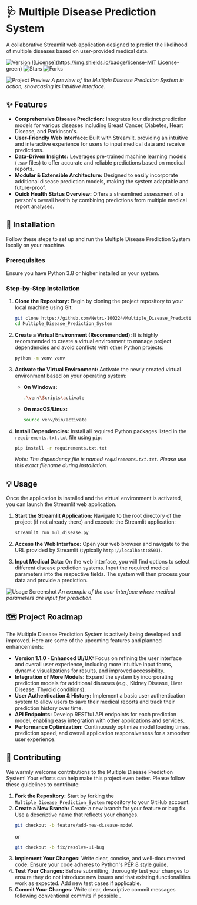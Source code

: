 # 🩺 Multiple Disease Prediction System

A collaborative Streamlit web application designed to predict the likelihood of multiple diseases based on user-provided medical data.

![Version](https://img.shields.io/badge/version-1.0.0-blue)
![License](https://img.shields.io/badge/license-MIT License-green)
![Stars](https://img.shields.io/github/stars/Netri-100224/Multiple_Disease_Prediction_System?style=social)
![Forks](https://img.shields.io/github/forks/Netri-100224/Multiple_Disease_Prediction_System?style=social)

![Project Preview](/preview_example.png)
_A preview of the Multiple Disease Prediction System in action, showcasing its intuitive interface._


## ✨ Features

*   **Comprehensive Disease Prediction:** Integrates four distinct prediction models for various diseases including Breast Cancer, Diabetes, Heart Disease, and Parkinson's.
*   **User-Friendly Web Interface:** Built with Streamlit, providing an intuitive and interactive experience for users to input medical data and receive predictions.
*   **Data-Driven Insights:** Leverages pre-trained machine learning models (`.sav` files) to offer accurate and reliable predictions based on medical reports.
*   **Modular & Extensible Architecture:** Designed to easily incorporate additional disease prediction models, making the system adaptable and future-proof.
*   **Quick Health Status Overview:** Offers a streamlined assessment of a person's overall health by combining predictions from multiple medical report analyses.


## 🚀 Installation

Follow these steps to set up and run the Multiple Disease Prediction System locally on your machine.

### Prerequisites

Ensure you have Python 3.8 or higher installed on your system.

### Step-by-Step Installation

1.  **Clone the Repository:**
    Begin by cloning the project repository to your local machine using Git:

    ```bash
    git clone https://github.com/Netri-100224/Multiple_Disease_Prediction_System.git
    cd Multiple_Disease_Prediction_System
    ```

2.  **Create a Virtual Environment (Recommended):**
    It is highly recommended to create a virtual environment to manage project dependencies and avoid conflicts with other Python projects:

    ```bash
    python -m venv venv
    ```

3.  **Activate the Virtual Environment:**
    Activate the newly created virtual environment based on your operating system:

    *   **On Windows:**
        ```bash
        .\venv\Scripts\activate
        ```
    *   **On macOS/Linux:**
        ```bash
        source venv/bin/activate
        ```

4.  **Install Dependencies:**
    Install all required Python packages listed in the `requirements.txt.txt` file using `pip`:

    ```bash
    pip install -r requirements.txt.txt
    ```
    _Note: The dependency file is named `requirements.txt.txt`. Please use this exact filename during installation._


## 💡 Usage

Once the application is installed and the virtual environment is activated, you can launch the Streamlit web application.

1.  **Start the Streamlit Application:**
    Navigate to the root directory of the project (if not already there) and execute the Streamlit application:

    ```bash
    streamlit run mul_disease.py
    ```

2.  **Access the Web Interface:**
    Open your web browser and navigate to the URL provided by Streamlit (typically `http://localhost:8501`).

3.  **Input Medical Data:**
    On the web interface, you will find options to select different disease prediction systems. Input the required medical parameters into the respective fields. The system will then process your data and provide a prediction.

![Usage Screenshot](/usage_screenshot.png)
_An example of the user interface where medical parameters are input for prediction._


## 🗺️ Project Roadmap

The Multiple Disease Prediction System is actively being developed and improved. Here are some of the upcoming features and planned enhancements:

*   **Version 1.1.0 - Enhanced UI/UX:** Focus on refining the user interface and overall user experience, including more intuitive input forms, dynamic visualizations for results, and improved accessibility.
*   **Integration of More Models:** Expand the system by incorporating prediction models for additional diseases (e.g., Kidney Disease, Liver Disease, Thyroid conditions).
*   **User Authentication & History:** Implement a basic user authentication system to allow users to save their medical reports and track their prediction history over time.
*   **API Endpoints:** Develop RESTful API endpoints for each prediction model, enabling easy integration with other applications and services.
*   **Performance Optimization:** Continuously optimize model loading times, prediction speed, and overall application responsiveness for a smoother user experience.


## 🤝 Contributing

We warmly welcome contributions to the Multiple Disease Prediction System! Your efforts can help make this project even better. Please follow these guidelines to contribute:

1.  **Fork the Repository:** Start by forking the `Multiple_Disease_Prediction_System` repository to your GitHub account.
2.  **Create a New Branch:** Create a new branch for your feature or bug fix. Use a descriptive name that reflects your changes.
    ```bash
    git checkout -b feature/add-new-disease-model
    ```
    or
    ```bash
    git checkout -b fix/resolve-ui-bug
    ```
3.  **Implement Your Changes:** Write clear, concise, and well-documented code. Ensure your code adheres to Python's [PEP 8 style guide](https://www.python.org/dev/peps/pep-0008/).
4.  **Test Your Changes:** Before submitting, thoroughly test your changes to ensure they do not introduce new issues and that existing functionalities work as expected. Add new test cases if applicable.
5.  **Commit Your Changes:** Write clear, descriptive commit messages following conventional commits if possible .
